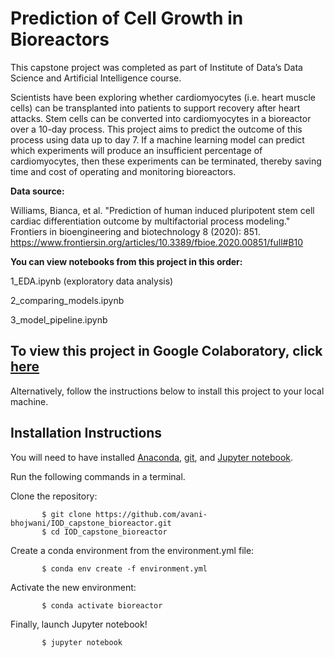            

# Prediction of Cell Growth in Bioreactors

This capstone project was completed as part of Institute of Data’s Data Science and Artificial Intelligence course.

Scientists have been exploring whether cardiomyocytes (i.e. heart muscle cells) can be transplanted into patients to support recovery after heart attacks. Stem cells can be converted into cardiomyocytes in a bioreactor over a 10-day process. This project aims to predict the outcome of this process using data up to day 7. If a machine learning model can predict which experiments will produce an insufficient percentage of cardiomyocytes, then these experiments can be terminated, thereby saving time and cost of operating and monitoring bioreactors.

**Data source:**

Williams, Bianca, et al. "Prediction of human induced pluripotent stem cell cardiac differentiation outcome by multifactorial process modeling." Frontiers in bioengineering and biotechnology 8 (2020): 851. https://www.frontiersin.org/articles/10.3389/fbioe.2020.00851/full#B10

**You can view notebooks from this project in this order:**

1_EDA.ipynb (exploratory data analysis)

2_comparing_models.ipynb

3_model_pipeline.ipynb

## To view this project in Google Colaboratory, click [here](https://colab.research.google.com/github/avani-bhojwani/IOD_capstone_bioreactor/blob/master)

Alternatively, follow the instructions below to install this project to your local machine.

## Installation Instructions

You will need to have installed [Anaconda](https://www.anaconda.com/distribution/), [git](https://git-scm.com/), and [Jupyter notebook](https://test-jupyter.readthedocs.io/en/latest/install.html).

Run the following commands in a terminal.

Clone the repository:

           $ git clone https://github.com/avani-bhojwani/IOD_capstone_bioreactor.git
           $ cd IOD_capstone_bioreactor

Create a conda environment from the environment.yml file:

           $ conda env create -f environment.yml

Activate the new environment:

           $ conda activate bioreactor

Finally, launch Jupyter notebook!

           $ jupyter notebook
